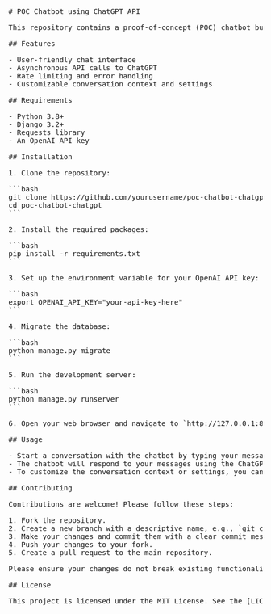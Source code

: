 <pre>
# POC Chatbot using ChatGPT API

This repository contains a proof-of-concept (POC) chatbot built using the ChatGPT API, Django, and Python. The purpose of this project is to demonstrate how to create a simple yet effective chatbot using the OpenAI ChatGPT API and integrate it into a web application built on the Django framework.

## Features

- User-friendly chat interface
- Asynchronous API calls to ChatGPT
- Rate limiting and error handling
- Customizable conversation context and settings

## Requirements

- Python 3.8+
- Django 3.2+
- Requests library
- An OpenAI API key

## Installation

1. Clone the repository:

```bash
git clone https://github.com/yourusername/poc-chatbot-chatgpt.git
cd poc-chatbot-chatgpt
```

2. Install the required packages:

```bash
pip install -r requirements.txt
```

3. Set up the environment variable for your OpenAI API key:

```bash
export OPENAI_API_KEY="your-api-key-here"
```

4. Migrate the database:

```bash
python manage.py migrate
```

5. Run the development server:

```bash
python manage.py runserver
```

6. Open your web browser and navigate to `http://127.0.0.1:8000/` to interact with the chatbot.

## Usage

- Start a conversation with the chatbot by typing your message in the input field and pressing Enter.
- The chatbot will respond to your messages using the ChatGPT API.
- To customize the conversation context or settings, you can modify the `settings.py` file or the `chatbot/utils.py` module.

## Contributing

Contributions are welcome! Please follow these steps:

1. Fork the repository.
2. Create a new branch with a descriptive name, e.g., `git checkout -b add-new-feature`.
3. Make your changes and commit them with a clear commit message.
4. Push your changes to your fork.
5. Create a pull request to the main repository.

Please ensure your changes do not break existing functionality by testing your code before submitting a pull request.

## License

This project is licensed under the MIT License. See the [LICENSE](LICENSE) file for more details.
</pre>
